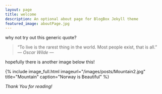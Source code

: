 ```yaml
---
layout: page
title: welcome
description: An optional about page for BlogBox Jekyll theme
featured_image: aboutPage.jpg
---
```

why not try out this generic quote?

> “To live is the rarest thing in the world. Most people exist, that is all.” <cite>― Oscar Wilde ―</cite>

hopefully there is another image below this!

{% include image_full.html imageurl="/images/posts/Mountain2.jpg" title="Mountain" caption="Norway is Beautiful" %}

*Thank You for reading!*
